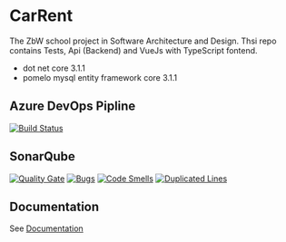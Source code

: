 # CarRent

The ZbW school project in Software Architecture and Design. Thsi repo contains Tests, Api (Backend) and VueJs with TypeScript fontend.

- dot net core 3.1.1
- pomelo mysql entity framework core 3.1.1

## Azure DevOps Pipline

[![Build Status](https://dev.azure.com/gabrielweibelhotmailde/CarRent/_apis/build/status/gaweCodes.CarRent?branchName=master)](https://dev.azure.com/gabrielweibelhotmailde/CarRent/_build/latest?definitionId=2&branchName=master)

## SonarQube

[![Quality Gate](https://sonarcloud.io/api/project_badges/measure?project=gaweCodes_CarRent&metric=alert_status)](https://sonarcloud.io/dashboard?id=gaweCodes_CarRent)
[![Bugs](https://sonarcloud.io/api/project_badges/measure?project=gaweCodes_CarRent&metric=bugs)](https://sonarcloud.io/project/issues?id=gaweCodes_CarRent&resolved=false&types=BUG)
[![Code Smells](https://sonarcloud.io/api/project_badges/measure?project=gaweCodes_CarRent&metric=code_smells)](https://sonarcloud.io/project/issues?id=gaweCodes_CarRent&resolved=false&types=CODE_SMELL)
[![Duplicated Lines](https://sonarcloud.io/api/project_badges/measure?project=gaweCodes_CarRent&metric=duplicated_lines_density)](https://sonarcloud.io/component_measures?id=gaweCodes_CarRent&metric=duplicated_lines_density)

## Documentation

See [Documentation]([https://link](https://github.com/gaweCodes/CarRent/blob/master/CarRent/docs/Documentation.md))
